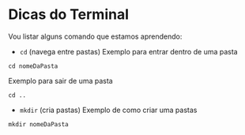 # Dicas do Terminal
Vou listar alguns comando que estamos aprendendo:

- `cd` (navega entre pastas)
Exemplo para entrar dentro de uma pasta
```
cd nomeDaPasta
```
Exemplo para sair de uma pasta
```
cd ..
```

- `mkdir` (cria pastas)
Exemplo de como criar uma pastas
```
mkdir nomeDaPasta
```
